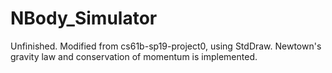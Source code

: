 # NBody_Simulator
Unfinished. Modified from cs61b-sp19-project0, using StdDraw. Newtown's gravity law and conservation of momentum is implemented. 
